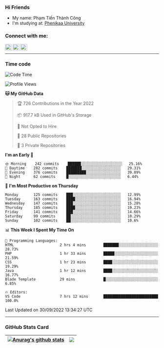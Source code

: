 ### Hi Friends

- My name: Phạm Tiến Thành Công
- I'm studying at: [Phenikaa University]


### Connect with me:
[<img align="left" alt="PhamTienThanhCong | Facebook" width="22px" src="https://upload.wikimedia.org/wikipedia/commons/thumb/1/16/Facebook-icon-1.png/640px-Facebook-icon-1.png" />][facebook]
[<img align="left" alt="PhamTienThanhCong | Zalo" width="22px" src="https://www.anphatpc.com.vn/template/anphat_2020v2/images/icon-zalo.jpg" />][zalo]
[<img align="left" alt="PhamTienThanhCong | LinkedIn" width="22px" src="https://cdn3.iconfinder.com/data/icons/inficons/512/linkedin.png" />][linkedin]

<br />

---

### Time code

<!--START_SECTION:waka-->
![Code Time](http://img.shields.io/badge/Code%20Time-575%20hrs%2041%20mins-blue)

![Profile Views](http://img.shields.io/badge/Profile%20Views-20-blue)

**🐱 My GitHub Data** 

> 🏆 726 Contributions in the Year 2022
 > 
> 📦 917.7 kB Used in GitHub's Storage 
 > 
> 🚫 Not Opted to Hire
 > 
> 📜 28 Public Repositories 
 > 
> 🔑 3 Private Repositories  
 > 
**I'm an Early 🐤** 

```text
🌞 Morning    242 commits    ██████░░░░░░░░░░░░░░░░░░░   25.16% 
🌆 Daytime    282 commits    ███████░░░░░░░░░░░░░░░░░░   29.31% 
🌃 Evening    376 commits    █████████░░░░░░░░░░░░░░░░   39.09% 
🌙 Night      62 commits     █░░░░░░░░░░░░░░░░░░░░░░░░   6.44%

```
📅 **I'm Most Productive on Thursday** 

```text
Monday       125 commits    ███░░░░░░░░░░░░░░░░░░░░░░   12.99% 
Tuesday      163 commits    ████░░░░░░░░░░░░░░░░░░░░░   16.94% 
Wednesday    147 commits    ███░░░░░░░░░░░░░░░░░░░░░░   15.28% 
Thursday     185 commits    ████░░░░░░░░░░░░░░░░░░░░░   19.23% 
Friday       141 commits    ███░░░░░░░░░░░░░░░░░░░░░░   14.66% 
Saturday     99 commits     ██░░░░░░░░░░░░░░░░░░░░░░░   10.29% 
Sunday       102 commits    ██░░░░░░░░░░░░░░░░░░░░░░░   10.6%

```


📊 **This Week I Spent My Time On** 

```text
💬 Programming Languages: 
HTML                     2 hrs 4 mins        ███████░░░░░░░░░░░░░░░░░░   28.73% 
PHP                      1 hr 33 mins        █████░░░░░░░░░░░░░░░░░░░░   21.59% 
CSS                      1 hr 23 mins        ████░░░░░░░░░░░░░░░░░░░░░   19.29% 
Java                     1 hr 12 mins        ████░░░░░░░░░░░░░░░░░░░░░   16.77% 
Blade Template           29 mins             █░░░░░░░░░░░░░░░░░░░░░░░░   6.85%

🔥 Editors: 
VS Code                  7 hrs 12 mins       █████████████████████████   100.0%

```


 Last Updated on 30/09/2022 13:34:27 UTC
<!--END_SECTION:waka-->

---

### GitHub Stats Card

| <a href="https://github.com/phamtienthanhcong"><img align="center" src="https://github-readme-stats.vercel.app/api?username=PhamTienThanhCong&show_icons=true&include_all_commits=true&theme=buefy&hide_border=true&theme=ocean_dark" alt="Anurag's github stats" /></a> | <a href="https://github.com/phamtienthanhcong"><img align="center" src="https://github-readme-stats.vercel.app/api/top-langs/?username=PhamTienThanhCong&layout=compact&theme=buefy&hide_border=true&theme=ocean_dark" /></a> |
| ------------- | ------------- |

[Phenikaa University]: https://phenikaa-uni.edu.vn/vi
[facebook]: https://www.facebook.com/phamtienthanhcong
[linkedin]: https://linkedin.com/in/phamtienthanhcong
[zalo]: https://zalo.me/0396396332
[tiktok]: https://www.tiktok.com/@phamtienthanhcong
[web]: https://github.com/PhamTienThanhCong/web_dev
[min project]: https://github.com/PhamTienThanhCong/Project-Of-Web
[c and cpp]: https://github.com/PhamTienThanhCong/Code_C_and_Cpro
[python]: https://github.com/PhamTienThanhCong/Python_beginer
